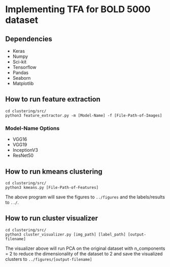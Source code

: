 # Implementing TFA for BOLD 5000 dataset

## Dependencies

* Keras
* Numpy
* Sci-kit
* Tensorflow
* Pandas
* Seaborn
* Matplotlib



## How to run feature extraction


```{shell}
cd clustering/src/
python3 feature_extractor.py -m [Model-Name] -f [File-Path-of-Images]
```

### Model-Name Options
* VGG16
* VGG19
* InceptionV3
* ResNet50

## How to run kmeans clustering
```{shell}
cd clustering/src/
python3 kmeans.py [File-Path-of-Features]
```

The above program will save the figures to `../figures` and the labels/results to `../`.

## How to run cluster visualizer

```{shell}
cd clustering/src/
python3 cluster_visualizer.py [img_path] [label_path] [output-filename]
```

The visualizer above will run PCA on the original dataset with n_components = 2 to reduce the dimensionality of the dataset to 2 and save the visualized clusters to `../figures/[output-filename]`

